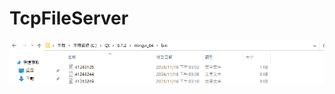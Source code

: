 # TcpFileServer
![TcpFileServer](https://github.com/akafroggy/TcpFileServer/blob/main/41243249.png)


